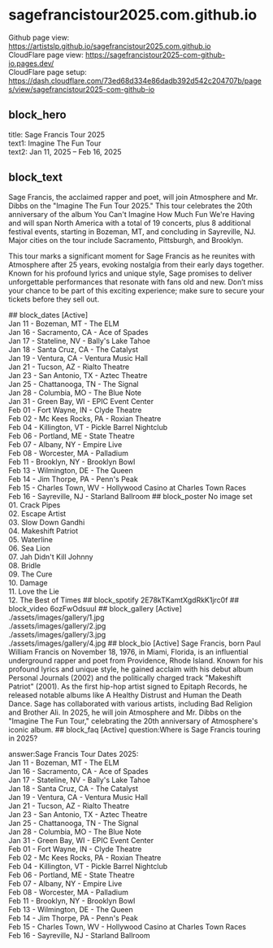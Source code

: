 # sagefrancistour2025.com.github.io
Github page view: https://artistslp.github.io/sagefrancistour2025.com.github.io<br>CloudFlare page view: https://sagefrancistour2025-com-github-io.pages.dev/<br>CloudFlare page setup: https://dash.cloudflare.com/73ed68d334e86dadb392d542c204707b/pages/view/sagefrancistour2025-com-github-io
## block_hero
title: Sage Francis Tour 2025<br>text1: Imagine The Fun Tour<br>text2: Jan 11, 2025 – Feb 16, 2025
## block_text
<p>Sage Francis, the acclaimed rapper and poet, will join Atmosphere and Mr. Dibbs on the "Imagine The Fun Tour 2025." This tour celebrates the 20th anniversary of the album You Can't Imagine How Much Fun We're Having and will span North America with a total of 19 concerts, plus 8 additional festival events, starting in Bozeman, MT, and concluding in Sayreville, NJ. Major cities on the tour include Sacramento, Pittsburgh, and Brooklyn.</p><p>This tour marks a significant moment for Sage Francis as he reunites with Atmosphere after 25 years, evoking nostalgia from their early days together. Known for his profound lyrics and unique style, Sage promises to deliver unforgettable performances that resonate with fans old and new. Don’t miss your chance to be part of this exciting experience; make sure to secure your tickets before they sell out.</p>
## block_dates [Active]
<br>Jan 11 - Bozeman, MT - The ELM<br>Jan 16 - Sacramento, CA - Ace of Spades<br>Jan 17 - Stateline, NV - Bally's Lake Tahoe<br>Jan 18 - Santa Cruz, CA - The Catalyst<br>Jan 19 - Ventura, CA - Ventura Music Hall<br>Jan 21 - Tucson, AZ - Rialto Theatre<br>Jan 23 - San Antonio, TX - Aztec Theatre<br>Jan 25 - Chattanooga, TN - The Signal<br>Jan 28 - Columbia, MO - The Blue Note<br>Jan 31 - Green Bay, WI - EPIC Event Center<br>Feb 01 - Fort Wayne, IN - Clyde Theatre<br>Feb 02 - Mc Kees Rocks, PA - Roxian Theatre<br>Feb 04 - Killington, VT - Pickle Barrel Nightclub<br>Feb 06 - Portland, ME - State Theatre<br>Feb 07 - Albany, NY - Empire Live<br>Feb 08 - Worcester, MA - Palladium<br>Feb 11 - Brooklyn, NY - Brooklyn Bowl<br>Feb 13 - Wilmington, DE - The Queen<br>Feb 14 - Jim Thorpe, PA - Penn's Peak<br>Feb 15 - Charles Town, WV - Hollywood Casino at Charles Town Races<br>Feb 16 - Sayreville, NJ - Starland Ballroom
## block_poster
No image set<br>01. Crack Pipes<br>02. Escape Artist<br>03. Slow Down Gandhi<br>04. Makeshift Patriot<br>05. Waterline<br>06. Sea Lion<br>07. Jah Didn't Kill Johnny<br>08. Bridle<br>09. The Cure<br>10. Damage<br>11. Love the Lie<br>12. The Best of Times
## block_spotify
2E78kTKamtXgdRkK1jrc0f
## block_video
6ozFwOdsuuI
## block_gallery [Active]<br>./assets/images/gallery/1.jpg<br>./assets/images/gallery/2.jpg<br>./assets/images/gallery/3.jpg<br>./assets/images/gallery/4.jpg
## block_bio [Active]
Sage Francis, born Paul William Francis on November 18, 1976, in Miami, Florida, is an influential underground rapper and poet from Providence, Rhode Island. Known for his profound lyrics and unique style, he gained acclaim with his debut album Personal Journals (2002) and the politically charged track "Makeshift Patriot" (2001). As the first hip-hop artist signed to Epitaph Records, he released notable albums like A Healthy Distrust and Human the Death Dance. Sage has collaborated with various artists, including Bad Religion and Brother Ali. In 2025, he will join Atmosphere and Mr. Dibbs on the "Imagine The Fun Tour," celebrating the 20th anniversary of Atmosphere's iconic album.
## block_faq [Active]
question:Where is Sage Francis touring in 2025?

answer:Sage Francis Tour Dates 2025:<br>Jan 11 - Bozeman, MT - The ELM<br>Jan 16 - Sacramento, CA - Ace of Spades<br>Jan 17 - Stateline, NV - Bally's Lake Tahoe<br>Jan 18 - Santa Cruz, CA - The Catalyst<br>Jan 19 - Ventura, CA - Ventura Music Hall<br>Jan 21 - Tucson, AZ - Rialto Theatre<br>Jan 23 - San Antonio, TX - Aztec Theatre<br>Jan 25 - Chattanooga, TN - The Signal<br>Jan 28 - Columbia, MO - The Blue Note<br>Jan 31 - Green Bay, WI - EPIC Event Center<br>Feb 01 - Fort Wayne, IN - Clyde Theatre<br>Feb 02 - Mc Kees Rocks, PA - Roxian Theatre<br>Feb 04 - Killington, VT - Pickle Barrel Nightclub<br>Feb 06 - Portland, ME - State Theatre<br>Feb 07 - Albany, NY - Empire Live<br>Feb 08 - Worcester, MA - Palladium<br>Feb 11 - Brooklyn, NY - Brooklyn Bowl<br>Feb 13 - Wilmington, DE - The Queen<br>Feb 14 - Jim Thorpe, PA - Penn's Peak<br>Feb 15 - Charles Town, WV - Hollywood Casino at Charles Town Races<br>Feb 16 - Sayreville, NJ - Starland Ballroom<br>

